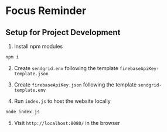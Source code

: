 # Focus Reminder

## Setup for Project Development
1. Install npm modules
```bash
npm i
```
2. Create ```sendgrid.env``` following the template ```firebaseApiKey-template.json```

3. Create ```firebaseApiKey.json``` following the template ```sendgrid-template.env```

4. Run ```index.js``` to host the website locally
```bash
node index.js
```

5. Visit ```http://localhost:8080/``` in the browser